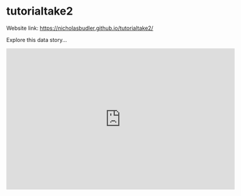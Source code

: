 # tutorialtake2

Website link: https://nicholasbudler.github.io/tutorialtake2/

Explore this data story...

<iframe width="600" height="371" seamless frameborder="0" scrolling="no" src="https://docs.google.com/spreadsheets/d/1eO1d-Fgo8vjO-q7iFWb6C5jCuawH8r-oNUq4bc6n-hA/pubchart?oid=121013954&amp;format=interactive"></iframe>
